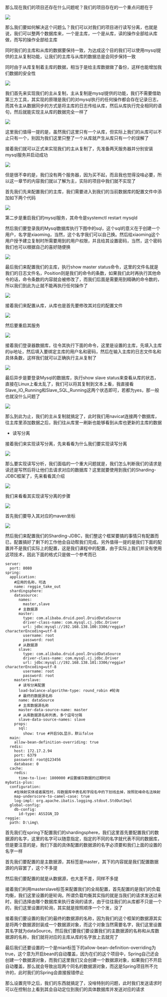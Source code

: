 那么现在我们的项目还存在什么问题呢？我们的项目存在的一个重点问题在于

![](D:/Rolin的学习笔记/youdaonote-pull/youdaonote/youdaonote-images/WEBRESOURCEc55b30b8bd3ece064b2cbc52e263cdaa.png)

那么我们要如何解决这个问题么？我们可以对我们的项目进行读写分离，也就是说，我们可以整两个数据库来，一个是主库，一个是从库，读的操作全部给从库做，而写的操作全部给主库

同时我们的主库和从库的数据要保持一致，为达成这个目的我们可以使用mysql提供的主从复制功能，让我们的主库与从库的数据总是会同步保持一致

同时由于从库复制着主库的数据，相当于是给主库数据做了备份，这样也能增加我们数据的安全性

![](D:/Rolin的学习笔记/youdaonote-pull/youdaonote/youdaonote-images/WEBRESOURCEb535402ee0dae83c02e8865f713bf20f.png)

我们首先来实现我们的主从复制，主从复制是mysql提供的功能，我们不需要借助第三方工具，其实现的原理是我们的对mysql执行的任何操作都会存在记录日志，而其令主从数据同步的方式是将主库的日志传给从库，然后从库执行完全相同的语句，然后就能实现主从库的数据完全一样了

![](D:/Rolin的学习笔记/youdaonote-pull/youdaonote/youdaonote-images/WEBRESOURCE3edf35fade5a85c479f16e2598a63aec.png)

这里我们值得一提的是，虽然我们这里只有一个从库，但实际上我们的从库可以不止只有一个，别因为我们这里只整了一个从库就产生从库只有一个的误解了

接着我们就可以正式来实现我们的主从复制了，先准备两天服务器并分别安装mysql服务并启动成功

![](D:/Rolin的学习笔记/youdaonote-pull/youdaonote/youdaonote-images/WEBRESOURCE21ba32b9bb8e05238ed27deea6a52c5d.png)

但是很不幸的是，我们没有两个服务器，因为买不起，而且我也觉得没啥必要，所以这一章节的内容我们就以了解为主，实际的项目中我们就不实现了

首先我们先来配置我们的主库，我们需要进入到我们的当前数据库的配置文件中添加如下两个代码

![](D:/Rolin的学习笔记/youdaonote-pull/youdaonote/youdaonote-images/WEBRESOURCEb23e63d4bd85c66b5e34195faed901c6.png)

第二步是重启我们的mysql服务，其命令是systemctl restart mysqld

然后我们要登录我的Mysql数据库执行下图中的sql，这个sql的意义在于创建一个用户，名字是xiaoming，当然，这个名字我们可以自己换。然后给xiaoming这个用户授予建立复制时所需要用到的用户权限，并且给其设置密码，当然，这个密码我们也可以根据自己的喜好随便换

![](D:/Rolin的学习笔记/youdaonote-pull/youdaonote/youdaonote-images/WEBRESOURCEb145ddb4b9d632bf2db01b470ed3b216.png)

最后我们来配置我们的主库，执行show master status命令，这里的文件名就是我们的日志文件名，Position则是我们的命令的条数，如果我们此时再执行其他命令的话，命令条数的内容就会被修改了，而我们后面是需要用到精确的命令数的，所以我们到此为止就不能再执行任何操作了

![](D:/Rolin的学习笔记/youdaonote-pull/youdaonote/youdaonote-images/WEBRESOURCEc58fe22269b0355a6e7fdeeb7441b6cf.png)

接着我们来配置从库，从库也是首先要修改其对应的配置文件

![](D:/Rolin的学习笔记/youdaonote-pull/youdaonote/youdaonote-images/WEBRESOURCEeb064c76cd106f28b6c230676e781963.png)

然后要重启其服务

![](D:/Rolin的学习笔记/youdaonote-pull/youdaonote/youdaonote-images/WEBRESOURCE3282af3827bd69180d6ca74d705197b3.png)

接着我们登录器数据库，往令其执行下面的命令，这里是设置的主库，先填入主库的ip地址，然后填入要绑定主库的用户名和密码，然后在输入主库的日志文件名和具体条数，这样我们就可以正确执行主从复制了

![](D:/Rolin的学习笔记/youdaonote-pull/youdaonote/youdaonote-images/WEBRESOURCEccf6c5bfeb0fe0010a6fa189a4e9423c.png)

最后异步是要登录Mysql的数据库，执行show slave status来查看从库的状态，直接在Linux上看太乱了，我们可以将其复制到文本上看，我直接看Slave_IO_Running和Slave_SQL_Running这两个状态即可，若都为yes，那一般也就没什么问题了

![](D:/Rolin的学习笔记/youdaonote-pull/youdaonote/youdaonote-images/WEBRESOURCEaa9818625f1ca1b2179a5e3141366cc4.png)

那么到此为止，我们的主从复制就搞定了，此时我们用navicat连接两个数据库，往主库里添加数据之后，我们往从库里一刷新也能够看到从库也更新的主库的数据

- 读写分离

接着我们来实现读写分离，先来看看为什么我们要实现读写分离

![](D:/Rolin的学习笔记/youdaonote-pull/youdaonote/youdaonote-images/WEBRESOURCE2781154dc842ee7350579fa88de652d8.png)

那么要实现读写分析，我们面临的一个重大问题就是，我们怎么判断我们的请求是读还是写然后将让他们去请求对应的数据库？这里就要使用到我们的Sharding-JDBC框架了，先来看看其介绍

![](D:/Rolin的学习笔记/youdaonote-pull/youdaonote/youdaonote-images/WEBRESOURCE053d4daaed8ebb28f4515a91991780dc.png)

我们来看看其实现读写分离的步骤

![](D:/Rolin的学习笔记/youdaonote-pull/youdaonote/youdaonote-images/WEBRESOURCE3b2efc161dd26e6cdeac0f3d4316b641.png)

首先我们要导入其对应的maven坐标

![](D:/Rolin的学习笔记/youdaonote-pull/youdaonote/youdaonote-images/WEBRESOURCEadb350d463b2325bd916f3b5bd00ec3f.png)

然后我们来配置我们的Sharding-JDBC，我们整这个框架要搞的事情只有配置而已，配置搞好了剩下的工作他会自动帮我们完成。另外值得一提的是我们下面的配置并不是我们实际上的配置，这是我们课程中的配置，由于实际上我们并没有使用这项技术，因此下面的格式只是做一个参考而已

```
server:
  port: 8080
spring:
  application:
    #应用的名称，可选
    name: reggie_take_out
  shardingsphere:
    datasource:
      names:
        master,slave
      # 主数据源
      master:
        type: com.alibaba.druid.pool.DruidDataSource
        driver-class-name: com.mysql.cj.jdbc.Driver
        url: jdbc:mysql://192.168.138.100:3306/reggie?characterEncoding=utf-8
        username: root
        password: root
      # 从数据源
      slave:
        type: com.alibaba.druid.pool.DruidDataSource
        driver-class-name: com.mysql.cj.jdbc.Driver
        url: jdbc:mysql://192.168.138.101:3306/reggie?characterEncoding=utf-8
        username: root
        password: root
    masterslave:
      # 读写分离配置
      load-balance-algorithm-type: round_robin #轮询
      # 最终的数据源名称
      name: dataSource
      # 主库数据源名称
      master-data-source-name: master
      # 从库数据源名称列表，多个逗号分隔
      slave-data-source-names: slave
    props:
      sql:
        show: true #开启SQL显示，默认false
  main:
    allow-bean-definition-overriding: true
  redis:
    host: 172.17.2.94
    port: 6379
    password: root@123456
    database: 0
  cache:
    redis:
      time-to-live: 1800000 #设置缓存数据的过期时间
mybatis-plus:
  configuration:
    #在映射实体或者属性时，将数据库中表名和字段名中的下划线去掉，按照驼峰命名法映射
    map-underscore-to-camel-case: true
    log-impl: org.apache.ibatis.logging.stdout.StdOutImpl
  global-config:
    db-config:
      id-type: ASSIGN_ID
reggie:
  path: D:\img\
```

首先我们在spring下配置我们的shardingsphere，我们这里首先要配置我们的数据源的名字，这里的名字可以随意指定，指定的不同的名字就代表不同的数据库，但是要注意的是，我们下面的具体配置的数据源的名字必须要和我们上面的设置的名字一样

首先我们要配置的是主数据源，其标签是master，其下的内容就是我们配置数据源的内容罢了，这个不多提

然后我们要配置的就是从数据源，也大差不差，同样不多提

接着我们利用masterslave标签来配置我们的全局配置，首先配置的是我们的负载均衡，我们这里设置的是轮询。所谓负载均衡其实指的就是当我们的请求发送过来时，我们选择由哪个数据库来执行查询的请求，由于往往我们的从库都不只是一个的，我们这里设置的轮询，其实就是按照顺序一个个发，没了

接着我们要设置的我们的最终的数据源的名称，因为我们的这个框架的数据源其实是将两个数据源封装成一个数据源对象，而这个对象当然需要名字，我们这里设置其名字就为dataSource。然后我们要我们要设置我们的主数据源的名称和从库数据源的名称，我们就将对应的主库从库的名字放上去就完了

最后我们还要设置的一个是mian标签下的allow-bean-definition-overriding为true，这个意为开启bean的自动覆盖，因为在们的这个项目中，Spring自己还会创建一个数据源对象，而我们这里我们又会创建一个数据源对象，如果我们不开启自动覆盖，那么就会导致出现两个同名的数据源对象，而这是Spring项目所不允许的，此时我们的Spring会直接报错停止

那么设置完毕之后，我们的东西就搞定了，没啥特别的问题，此时我们发送请求时可以在控制台上看到其会自动定位到我们的具体数据库并发送对应的请求

